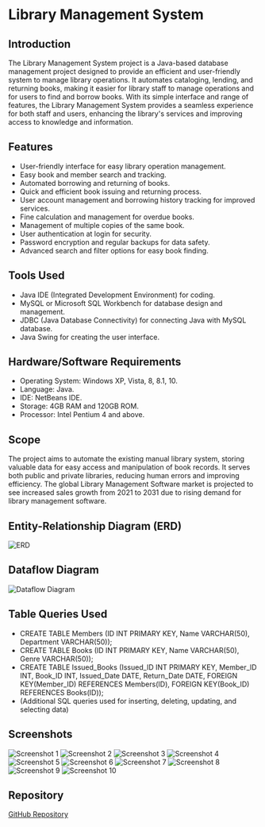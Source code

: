 # Library Management System

## Introduction
The Library Management System project is a Java-based database management project designed to provide an efficient and user-friendly system to manage library operations. It automates cataloging, lending, and returning books, making it easier for library staff to manage operations and for users to find and borrow books. With its simple interface and range of features, the Library Management System provides a seamless experience for both staff and users, enhancing the library's services and improving access to knowledge and information.

## Features
- User-friendly interface for easy library operation management.
- Easy book and member search and tracking.
- Automated borrowing and returning of books.
- Quick and efficient book issuing and returning process.
- User account management and borrowing history tracking for improved services.
- Fine calculation and management for overdue books.
- Management of multiple copies of the same book.
- User authentication at login for security.
- Password encryption and regular backups for data safety.
- Advanced search and filter options for easy book finding.

## Tools Used
- Java IDE (Integrated Development Environment) for coding.
- MySQL or Microsoft SQL Workbench for database design and management.
- JDBC (Java Database Connectivity) for connecting Java with MySQL database.
- Java Swing for creating the user interface.

## Hardware/Software Requirements
- Operating System: Windows XP, Vista, 8, 8.1, 10.
- Language: Java.
- IDE: NetBeans IDE.
- Storage: 4GB RAM and 120GB ROM.
- Processor: Intel Pentium 4 and above.

## Scope
The project aims to automate the existing manual library system, storing valuable data for easy access and manipulation of book records. It serves both public and private libraries, reducing human errors and improving efficiency. The global Library Management Software market is projected to see increased sales growth from 2021 to 2031 due to rising demand for library management software.

## Entity-Relationship Diagram (ERD)
![ERD](https://github.com/MuhammadNoman76/Library-Management-System-using-MySQL-and-Java-Swing/blob/main/screenshots/ERD.png)

## Dataflow Diagram
![Dataflow Diagram](https://github.com/MuhammadNoman76/Library-Management-System-using-MySQL-and-Java-Swing/blob/main/screenshots/Flow%20Diagram.png)

## Table Queries Used
- CREATE TABLE Members (ID INT PRIMARY KEY, Name VARCHAR(50), Department VARCHAR(50));
- CREATE TABLE Books (ID INT PRIMARY KEY, Name VARCHAR(50), Genre VARCHAR(50));
- CREATE TABLE Issued_Books (Issued_ID INT PRIMARY KEY, Member_ID INT, Book_ID INT, Issued_Date DATE, Return_Date DATE, FOREIGN KEY(Member_ID) REFERENCES Members(ID), FOREIGN KEY(Book_ID) REFERENCES Books(ID));
- (Additional SQL queries used for inserting, deleting, updating, and selecting data)

## Screenshots
![Screenshot 1](https://github.com/MuhammadNoman76/Library-Management-System-using-MySQL-and-Java-Swing/blob/main/screenshots/screenshot1.png)
![Screenshot 2](https://github.com/MuhammadNoman76/Library-Management-System-using-MySQL-and-Java-Swing/blob/main/screenshots/screenshot2.png)
![Screenshot 3](https://github.com/MuhammadNoman76/Library-Management-System-using-MySQL-and-Java-Swing/blob/main/screenshots/screenshot3.png)
![Screenshot 4](https://github.com/MuhammadNoman76/Library-Management-System-using-MySQL-and-Java-Swing/blob/main/screenshots/screenshot4.png)
![Screenshot 5](https://github.com/MuhammadNoman76/Library-Management-System-using-MySQL-and-Java-Swing/blob/main/screenshots/screenshot5.png)
![Screenshot 6](https://github.com/MuhammadNoman76/Library-Management-System-using-MySQL-and-Java-Swing/blob/main/screenshots/screenshot6.png)
![Screenshot 7](https://github.com/MuhammadNoman76/Library-Management-System-using-MySQL-and-Java-Swing/blob/main/screenshots/screenshot7.png)
![Screenshot 8](https://github.com/MuhammadNoman76/Library-Management-System-using-MySQL-and-Java-Swing/blob/main/screenshots/screenshot8.png)
![Screenshot 9](https://github.com/MuhammadNoman76/Library-Management-System-using-MySQL-and-Java-Swing/blob/main/screenshots/screenshot9.png)
![Screenshot 10](https://github.com/MuhammadNoman76/Library-Management-System-using-MySQL-and-Java-Swing/blob/main/screenshots/screenshot10.png)

## Repository
[GitHub Repository](https://github.com/MuhammadNoman76/Library-Management-System-using-MySQL-and-Java-Swing)

